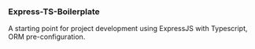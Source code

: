 ### Express-TS-Boilerplate

A starting point for project development using ExpressJS with Typescript, ORM pre-configuration.
